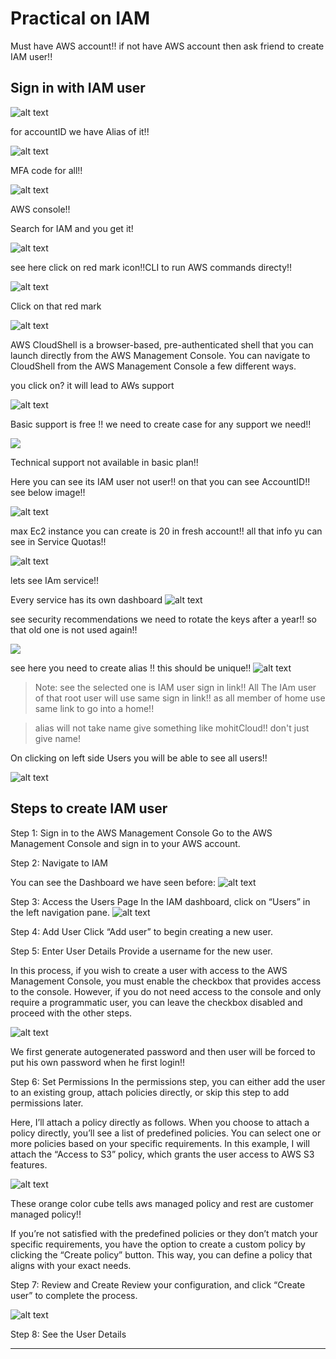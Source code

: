 # Practical on IAM

Must have AWS account!! if not have AWS account then ask friend to create IAM user!!

## Sign in with IAM user
![alt text](image.png)

for accountID we have Alias of it!!

![alt text](image-1.png)

MFA code for all!!

![alt text](image-2.png)

AWS console!!

Search for IAM and you get it!

![alt text](image-3.png)

see here click on red mark icon!!CLI to run AWS commands directy!!

![alt text](<Screenshot 2024-08-29 235207.png>)

Click on that red mark

![alt text](image-4.png)

AWS CloudShell is a browser-based, pre-authenticated shell that you can launch directly from the AWS Management Console. You can navigate to CloudShell from the AWS Management Console a few different ways. 

you click on? it will lead to AWs support 

![alt text](image-5.png)

Basic support is free !!
we need to create case for any support we need!!

![](image-6.png)

Technical support not available in basic plan!!

Here you can see its IAM user not user!! on that you can see AccountID!! see below image!!

![alt text](image-7.png)

max Ec2 instance you can create is 20 in fresh account!! all that info yu can see in Service Quotas!!

![alt text](<Screenshot 2024-09-01 234340.png>)

lets see IAm service!!

Every service has its own dashboard
![alt text](image-8.png)

see security recommendations we need to rotate the keys after a year!! so that old one is not used again!!

![](image-9.png)

see here you need to create alias !! this should be unique!!
![alt text](image-10.png)

>Note:
see the selected one is IAM user sign in link!! All The IAm user of that root user will use same sign in link!! as all member of home use same link to go into a home!!

>alias will not take name give something like mohitCloud!! don't just give name!


On clicking on left side Users you will be able to see all users!!

![alt text](image-11.png)  
## Steps to create IAM user
Step 1: Sign in to the AWS Management Console
Go to the AWS Management Console and sign in to your AWS account.

Step 2: Navigate to IAM

You can see the Dashboard we have seen before:
![alt text](image-12.png)

Step 3: Access the Users Page
In the IAM dashboard, click on “Users” in the left navigation pane.
![alt text](image-13.png)

Step 4: Add User
Click “Add user” to begin creating a new user.


Step 5: Enter User Details
Provide a username for the new user.


In this process, if you wish to create a user with access to the AWS Management Console, you must enable the checkbox that provides access to the console. However, if you do not need access to the console and only require a programmatic user, you can leave the checkbox disabled and proceed with the other steps.

![alt text](image-16.png)

We first generate autogenerated password and then user will be forced to put his own password when he first login!! 


Step 6: Set Permissions
In the permissions step, you can either add the user to an existing group, attach policies directly, or skip this step to add permissions later.


Here, I’ll attach a policy directly as follows. When you choose to attach a policy directly, you’ll see a list of predefined policies. You can select one or more policies based on your specific requirements. In this example, I will attach the “Access to S3” policy, which grants the user access to AWS S3 features.

![alt text](image-15.png)

These orange color cube tells aws managed policy and rest are customer managed policy!!

If you’re not satisfied with the predefined policies or they don’t match your specific requirements, you have the option to create a custom policy by clicking the “Create policy” button. This way, you can define a policy that aligns with your exact needs.

Step 7: Review and Create
Review your configuration, and click “Create user” to complete the process.

![alt text](image-14.png)

Step 8: See the User Details

------------------